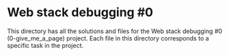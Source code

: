 # Web stack debugging #0

This directory has all the solutions and files for the Web stack debugging #0 (0-give_me_a_page) project. Each file in this directory corresponds to a specific task in the project.